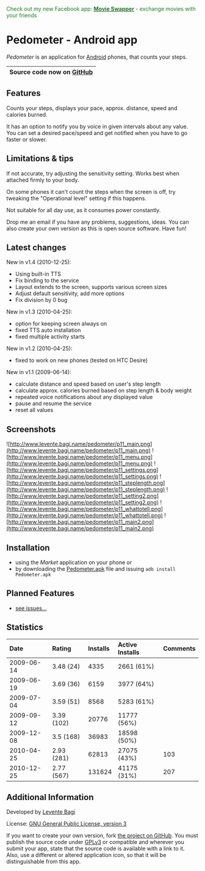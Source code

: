 <font color='#177F21'>Check out my new Facebook app: <a href='http://apps.facebook.com/movieswapper'><strong><font color='#177F21'>Movie Swapper</font></strong></a> - exchange movies with your friends</font>


# Pedometer - Android app #

_Pedometer_ is an application for [Android](http://www.android.com/about/) phones, that counts your steps.

| **Source code now on [GitHub](http://github.com/bagilevi/android-pedometer)** |
|:------------------------------------------------------------------------------|


## Features ##

Counts your steps, displays your pace, approx. distance, speed and calories burned.

It has an option to notify you by voice in given intervals about any value. You can set a desired pace/speed and get notified when you have to go faster or slower.

## Limitations & tips ##

If not accurate, try adjusting the sensitivity setting. Works best when attached firmly to your body.

On some phones it can't count the steps when the screen is off, try tweaking the "Operational level" setting if this happens.

Not suitable for all day use, as it consumes power constantly.

Drop me an email if you have any problems, suggestions, ideas. You can also create your own version as this is open source software. Have fun!

## Latest changes ##

New in v1.4 (2010-12-25):
  * Using built-in TTS
  * Fix binding to the service
  * Layout extends to the screen, supports various screen sizes
  * Adjust default sensitivity, add more options
  * Fix division by 0 bug

New in v1.3 (2010-04-25):
  * option for keeping screen always on
  * fixed TTS auto installation
  * fixed multiple activity starts

New in v1.2 (2010-04-25):
  * fixed to work on new phones (tested on HTC Desire)

New in v1.1 (2009-06-14):
  * calculate distance and speed based on user's step length
  * calculate approx. calories burned based on step length & body weight
  * repeated voice notifications about any displayed value
  * pause and resume the service
  * reset all values

## Screenshots ##

![http://www.levente.bagi.name/pedometer/p11_main.png](http://www.levente.bagi.name/pedometer/p11_main.png)
![http://www.levente.bagi.name/pedometer/p11_menu.png](http://www.levente.bagi.name/pedometer/p11_menu.png)
![http://www.levente.bagi.name/pedometer/p11_settings.png](http://www.levente.bagi.name/pedometer/p11_settings.png)
![http://www.levente.bagi.name/pedometer/p11_steplength.png](http://www.levente.bagi.name/pedometer/p11_steplength.png)
![http://www.levente.bagi.name/pedometer/p11_setting2.png](http://www.levente.bagi.name/pedometer/p11_setting2.png)
![http://www.levente.bagi.name/pedometer/p11_whattotell.png](http://www.levente.bagi.name/pedometer/p11_whattotell.png)
![http://www.levente.bagi.name/pedometer/p11_main2.png](http://www.levente.bagi.name/pedometer/p11_main2.png)

## Installation ##

  * using the _Market_ application on your phone or
  * by downloading the [Pedometer.apk](http://pedometer.googlecode.com/files/Pedometer-1.4.1.apk) file and issuing `adb install Pedometer.apk`

## Planned Features ##

  * [see issues...](http://code.google.com/p/pedometer/issues/list)

## Statistics ##

| **Date** | **Rating** | **Installs** | **Active Installs** | **Comments** |
|:---------|:-----------|:-------------|:--------------------|:-------------|
| 2009-06-14 | 3.48 (24)  | 4335         | 2661 (61%)          |              |
| 2009-06-19 | 3.69 (36)  | 6159         | 3977 (64%)          |              |
| 2009-07-04 | 3.59 (51)  | 8568         | 5283 (61%)          |              |
| 2009-09-12 | 3.39 (102) | 20776        | 11777 (56%)         |              |
| 2009-12-08 | 3.5 (168)  | 36983        | 18598 (50%)         |              |
| 2010-04-25 | 2.93 (281) | 62813        | 27075 (43%)         | 103          |
| 2010-12-25 | 2.77 (567) | 131624       | 41175 (31%)         | 207          |

## Additional Information ##

Developed by [Levente Bagi](http://www.levente.bagi.name/)

License: [GNU General Public License, version 3](http://www.gnu.org/licenses/gpl.html)

If you want to create your own version, fork [the project on GitHub](http://github.com/bagilevi/android-pedometer). You must publish the source code under [GPLv3](http://www.gnu.org/licenses/gpl.html) or compatible and wherever you submit your app, state that the source code is available with a link to it. Also, use a different or altered application icon, so that it will be distinguishable from this app.